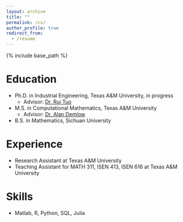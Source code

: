 ```yaml
---
layout: archive
title: ""
permalink: /cv/
author_profile: true
redirect_from:
  - /resume
---
```


{% include base_path %}

Education
======
* Ph.D. in Industrial Engineering, Texas A&M University, in progress
    * Advisor: [Dr. Rui Tuo](https://engineering.tamu.edu/industrial/profiles/tuo-rio.html)
* M.S. in Computational Mathematics, Texas A&M University
    * Advisor: [Dr. Alan Demlow](https://www.math.tamu.edu/~demlow/Alan_Demlows_Home_Page/Home.html)
* B.S. in Mathematics, Sichuan University

Experience
======
* Research Assistant at Texas A&M University
* Teaching Assistant for MATH 311, ISEN 413, ISEN 616 at Texas A&M University

Skills
======
* Matlab, R, Python, SQL, Julia
